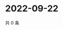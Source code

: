 # 2022-09-22

共 0 条

<!-- BEGIN WEIBO -->
<!-- 最后更新时间 Thu Sep 22 2022 04:18:45 GMT+0800 (China Standard Time) -->

<!-- END WEIBO -->
